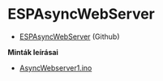 # ESPAsyncWebServer 


- [ESPAsyncWebServer](https://github.com/me-no-dev/ESPAsyncWebServer) (Github)

**Minták leírásai**

- [AsyncWebserver1.ino](https://github.com/SanyiSay/ESP8266/wiki/Async-Webserver)



